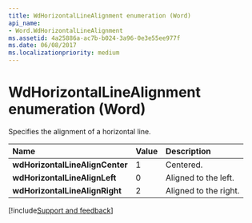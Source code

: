 ```yaml
---
title: WdHorizontalLineAlignment enumeration (Word)
api_name:
- Word.WdHorizontalLineAlignment
ms.assetid: 4a25886a-ac7b-b024-3a96-0e3e55ee977f
ms.date: 06/08/2017
ms.localizationpriority: medium
---
```



# WdHorizontalLineAlignment enumeration (Word)

Specifies the alignment of a horizontal line.



|Name|Value|Description|
|:-----|:-----|:-----|
| **wdHorizontalLineAlignCenter**|1|Centered.|
| **wdHorizontalLineAlignLeft**|0|Aligned to the left.|
| **wdHorizontalLineAlignRight**|2|Aligned to the right.|

[!include[Support and feedback](~/includes/feedback-boilerplate.md)]